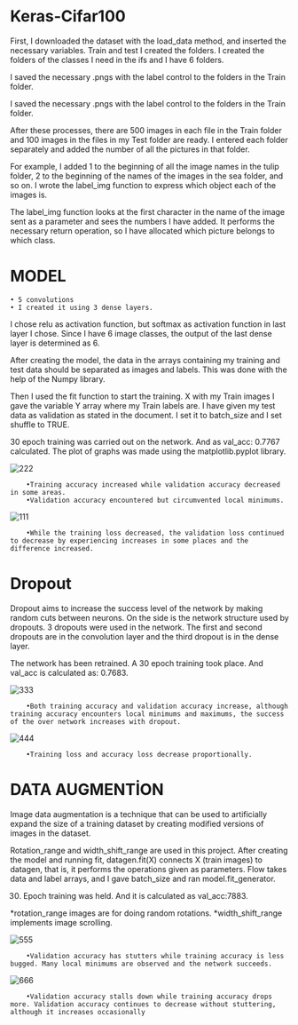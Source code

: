 # Keras-Cifar100

First, I downloaded the dataset with the load_data method, and inserted the necessary variables. Train and test
I created the folders. I created the folders of the classes I need in the ifs and I have 6 folders.

I saved the necessary .pngs with the label control to the folders in the Train folder.

I saved the necessary .pngs with the label control to the folders in the Train folder.

After these processes, there are 500 images in each file in the Train folder and 100 images in the files in my Test folder are ready.
I entered each folder separately and added the number of all the pictures in that folder.

For example, I added 1 to the beginning of all the image names in the tulip folder, 2 to the beginning of the names of the images in the sea folder, and so on. I wrote the label_img function to express which object each of the images is.

The label_img function looks at the first character in the name of the image sent as a parameter and sees the numbers I have added.
It performs the necessary return operation, so I have allocated which picture belongs to which class.

# MODEL

    • 5 convolutions
    • I created it using 3 dense layers.
I chose relu as activation function, but softmax as activation function in last layer
I chose.
Since I have 6 image classes, the output of the last dense layer is determined as 6.

After creating the model, the data in the arrays containing my training and test data should be separated as images and labels. This was done with the help of the Numpy library.

Then I used the fit function to start the training. X with my Train images
I gave the variable Y array where my Train labels are.
I have given my test data as validation as stated in the document. I set it to batch_size and
I set shuffle to TRUE.

30 epoch training was carried out on the network. And as val_acc: 0.7767
calculated.
The plot of graphs was made using the matplotlib.pyplot library.

![222](https://user-images.githubusercontent.com/61979226/136682175-d30863e2-7bc9-46b5-9dca-ef504677f30f.png)

        •Training accuracy increased while validation accuracy decreased in some areas.    
        •Validation accuracy encountered but circumvented local minimums.


![111](https://user-images.githubusercontent.com/61979226/136682206-4ec8a38e-9a6a-481a-a4a2-493eb357bc29.png)

        •While the training loss decreased, the validation loss continued to decrease by experiencing increases in some places and the difference increased.

# Dropout

Dropout aims to increase the success level of the network by making random cuts between neurons.
On the side is the network structure used by dropouts. 3 dropouts were used in the network.
The first and second dropouts are in the convolution layer and the third dropout is in the dense layer.

The network has been retrained. A 30 epoch training took place. And val_acc is calculated as: 0.7683.

![333](https://user-images.githubusercontent.com/61979226/136682382-c6f3b43d-5ec0-49c1-9d11-df168c503655.png)

        •Both training accuracy and validation accuracy increase, although training accuracy encounters local minimums and maximums, the success of the over network increases with dropout.

![444](https://user-images.githubusercontent.com/61979226/136682415-9d63d355-bc65-4352-8aee-74b704bcf6b2.png)

        •Training loss and accuracy loss decrease proportionally.

# DATA AUGMENTİON

Image data augmentation is a technique that can be used to artificially expand the size of a training dataset by creating modified versions of images in the dataset.

Rotation_range and width_shift_range are used in this project.
After creating the model and running fit, datagen.fit(X) connects X (train images) to datagen, that is, it performs the operations given as parameters.
Flow takes data and label arrays, and I gave batch_size and ran model.fit_generator.

30. Epoch training was held. And it is calculated as val_acc:7883.

 *rotation_range images are for doing random rotations.
 *width_shift_range implements image scrolling.
 
 
![555](https://user-images.githubusercontent.com/61979226/136682724-a024586f-2098-4804-a141-a69965064bcf.png)

        •Validation accuracy has stutters while training accuracy is less bugged. Many local minimums are observed and the network succeeds.

![666](https://user-images.githubusercontent.com/61979226/136682727-d2e35333-132f-4b64-95b8-54b70875854e.png)

        •Validation accuracy stalls down while training accuracy drops more. Validation accuracy continues to decrease without stuttering, although it increases occasionally




